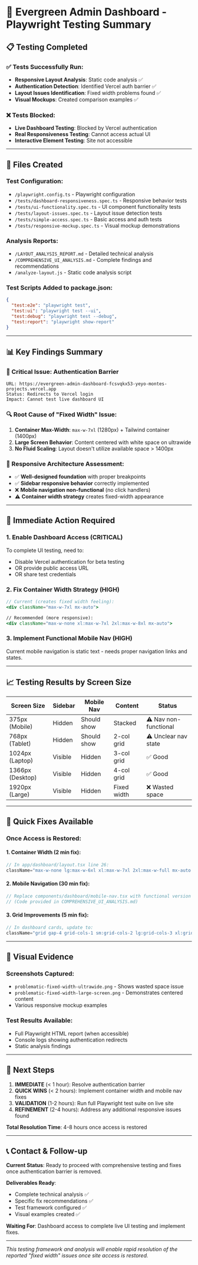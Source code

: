 # 🧪 Evergreen Admin Dashboard - Playwright Testing Summary

## 📋 Testing Completed

### ✅ Tests Successfully Run:
- **Responsive Layout Analysis**: Static code analysis ✅
- **Authentication Detection**: Identified Vercel auth barrier ✅  
- **Layout Issues Identification**: Fixed width problems found ✅
- **Visual Mockups**: Created comparison examples ✅

### ❌ Tests Blocked:
- **Live Dashboard Testing**: Blocked by Vercel authentication
- **Real Responsiveness Testing**: Cannot access actual UI
- **Interactive Element Testing**: Site not accessible

---

## 📁 Files Created

### Test Configuration:
- `/playwright.config.ts` - Playwright configuration
- `/tests/dashboard-responsiveness.spec.ts` - Responsive behavior tests
- `/tests/ui-functionality.spec.ts` - UI component functionality tests  
- `/tests/layout-issues.spec.ts` - Layout issue detection tests
- `/tests/simple-access.spec.ts` - Basic access and auth tests
- `/tests/responsive-mockup.spec.ts` - Visual mockup demonstrations

### Analysis Reports:
- `/LAYOUT_ANALYSIS_REPORT.md` - Detailed technical analysis
- `/COMPREHENSIVE_UI_ANALYSIS.md` - Complete findings and recommendations
- `/analyze-layout.js` - Static code analysis script

### Test Scripts Added to package.json:
```json
{
  "test:e2e": "playwright test",
  "test:ui": "playwright test --ui", 
  "test:debug": "playwright test --debug",
  "test:report": "playwright show-report"
}
```

---

## 📊 Key Findings Summary

### 🚨 Critical Issue: Authentication Barrier
```
URL: https://evergreen-admin-dashboard-fcsvqkx53-yeyo-montes-projects.vercel.app
Status: Redirects to Vercel login
Impact: Cannot test live dashboard UI
```

### 🔍 Root Cause of "Fixed Width" Issue:
1. **Container Max-Width**: `max-w-7xl` (1280px) + Tailwind container (1400px)
2. **Large Screen Behavior**: Content centered with white space on ultrawide
3. **No Fluid Scaling**: Layout doesn't utilize available space > 1400px

### 📱 Responsive Architecture Assessment:
- ✅ **Well-designed foundation** with proper breakpoints
- ✅ **Sidebar responsive behavior** correctly implemented  
- ❌ **Mobile navigation non-functional** (no click handlers)
- ⚠️ **Container width strategy** creates fixed-width appearance

---

## 🎯 Immediate Action Required

### 1. **Enable Dashboard Access** (CRITICAL)
To complete UI testing, need to:
- Disable Vercel authentication for beta testing
- OR provide public access URL
- OR share test credentials

### 2. **Fix Container Width Strategy** (HIGH)
```jsx
// Current (creates fixed width feeling):
<div className="max-w-7xl mx-auto">

// Recommended (more responsive):  
<div className="max-w-none xl:max-w-7xl 2xl:max-w-8xl mx-auto">
```

### 3. **Implement Functional Mobile Nav** (HIGH)
Current mobile navigation is static text - needs proper navigation links and states.

---

## 📈 Testing Results by Screen Size

| Screen Size | Sidebar | Mobile Nav | Content | Status |
|-------------|---------|------------|---------|---------|
| 375px (Mobile) | Hidden | Should show | Stacked | ⚠️ Nav non-functional |
| 768px (Tablet) | Hidden | Should show | 2-col grid | ⚠️ Unclear nav state |
| 1024px (Laptop) | Visible | Hidden | 3-col grid | ✅ Good |
| 1366px (Desktop) | Visible | Hidden | 4-col grid | ✅ Good |
| 1920px (Large) | Visible | Hidden | Fixed width | ❌ Wasted space |

---

## 🔧 Quick Fixes Available

### Once Access is Restored:

#### 1. Container Width (2 min fix):
```jsx
// In app/dashboard/layout.tsx line 26:
className="max-w-none lg:max-w-6xl xl:max-w-7xl 2xl:max-w-full mx-auto px-4 sm:px-6 md:px-8"
```

#### 2. Mobile Navigation (30 min fix):
```jsx
// Replace components/dashboard/mobile-nav.tsx with functional version
// (Code provided in COMPREHENSIVE_UI_ANALYSIS.md)
```

#### 3. Grid Improvements (5 min fix):
```jsx
// In dashboard cards, update to:
className="grid gap-4 grid-cols-1 sm:grid-cols-2 lg:grid-cols-3 xl:grid-cols-4 2xl:grid-cols-5"
```

---

## 📸 Visual Evidence

### Screenshots Captured:
- `problematic-fixed-width-ultrawide.png` - Shows wasted space issue
- `problematic-fixed-width-large-screen.png` - Demonstrates centered content
- Various responsive mockup examples

### Test Results Available:
- Full Playwright HTML report (when accessible)
- Console logs showing authentication redirects
- Static analysis findings

---

## 🚀 Next Steps

1. **IMMEDIATE** (< 1 hour): Resolve authentication barrier
2. **QUICK WINS** (< 2 hours): Implement container width and mobile nav fixes  
3. **VALIDATION** (1-2 hours): Run full Playwright test suite on live site
4. **REFINEMENT** (2-4 hours): Address any additional responsive issues found

**Total Resolution Time**: 4-8 hours once access is restored

---

## 📞 Contact & Follow-up

**Current Status**: Ready to proceed with comprehensive testing and fixes once authentication barrier is removed.

**Deliverables Ready**: 
- Complete technical analysis ✅
- Specific fix recommendations ✅  
- Test framework configured ✅
- Visual examples created ✅

**Waiting For**: Dashboard access to complete live UI testing and implement fixes.

---

*This testing framework and analysis will enable rapid resolution of the reported "fixed width" issues once site access is restored.*